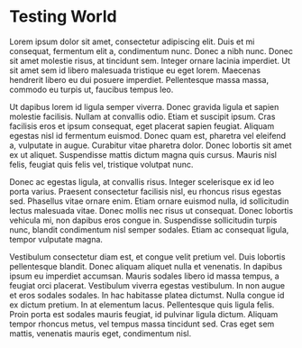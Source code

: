 # Testing World

Lorem ipsum dolor sit amet, consectetur adipiscing elit. Duis et mi consequat, fermentum elit a, condimentum nunc. Donec a nibh nunc. Donec sit amet molestie risus, at tincidunt sem. Integer ornare lacinia imperdiet. Ut sit amet sem id libero malesuada tristique eu eget lorem. Maecenas hendrerit libero eu dui posuere imperdiet. Pellentesque massa massa, commodo eu turpis ut, faucibus tempus leo.

Ut dapibus lorem id ligula semper viverra. Donec gravida ligula et sapien molestie facilisis. Nullam at convallis odio. Etiam et suscipit ipsum. Cras facilisis eros et ipsum consequat, eget placerat sapien feugiat. Aliquam egestas nisl id fermentum euismod. Donec quam est, pharetra vel eleifend a, vulputate in augue. Curabitur vitae pharetra dolor. Donec lobortis sit amet ex ut aliquet. Suspendisse mattis dictum magna quis cursus. Mauris nisl felis, feugiat quis felis vel, tristique volutpat nunc.

Donec ac egestas ligula, at convallis risus. Integer scelerisque ex id leo porta varius. Praesent consectetur facilisis nisl, eu rhoncus risus egestas sed. Phasellus vitae ornare enim. Etiam ornare euismod nulla, id sollicitudin lectus malesuada vitae. Donec mollis nec risus ut consequat. Donec lobortis vehicula mi, non dapibus eros congue in. Suspendisse sollicitudin turpis nunc, blandit condimentum nisl semper sodales. Etiam ac consequat ligula, tempor vulputate magna.

Vestibulum consectetur diam est, et congue velit pretium vel. Duis lobortis pellentesque blandit. Donec aliquam aliquet nulla et venenatis. In dapibus ipsum eu imperdiet accumsan. Mauris sodales libero id massa tempus, a feugiat orci placerat. Vestibulum viverra egestas vestibulum. In non augue et eros sodales sodales. In hac habitasse platea dictumst. Nulla congue id ex dictum pretium. In at elementum lacus. Pellentesque quis ligula felis. Proin porta est sodales mauris feugiat, id pulvinar ligula dictum. Aliquam tempor rhoncus metus, vel tempus massa tincidunt sed. Cras eget sem mattis, venenatis mauris eget, condimentum nisl.



